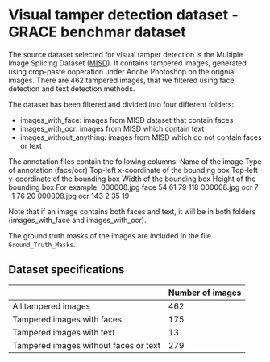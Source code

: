 # Visual tamper detection dataset  - GRACE benchmar dataset

The source dataset selected for visual tamper detection is the Multiple Image Splicing Dataset ([MISD](https://doi.org/10.5281/zenodo.5525829)). It contains tampered images, generated using crop-paste ooperation under Adobe Photoshop on the orignial images. There are 462 tampered images, that we filtered using face detection and text detection methods. 

The dataset has been filtered and divided into four different folders:
* images_with_face: images from MISD dataset that contain faces
* images_with_ocr: images from MISD which contain text
* images_without_anything: images from MISD which do not contain faces or text

The annotation files contain the following columns:
    Name of the image
    Type of annotation (face/ocr)
    Top-left x-coordinate of the bounding box
    Top-left y-coordinate of the bounding box
    Width of the bounding box
    Height of the bounding box
For example:
000008.jpg face 54 61 79 118
000008.jpg ocr 7 -1 76 20
000008.jpg ocr 143 2 35 19

Note that if an image contains both faces and text, it will be in both folders (images_with_face and images_with_ocr).


The ground truth masks of the images are included in the file ```Ground_Truth_Masks```.

## Dataset specifications

|                                       | Number of images |
|---------------------------------------|------------------|
| All tampered images                   | 462              |
| Tampered images with faces            | 175              |
| Tampered images with text             | 13               |
| Tampered images without faces or text | 279              |
